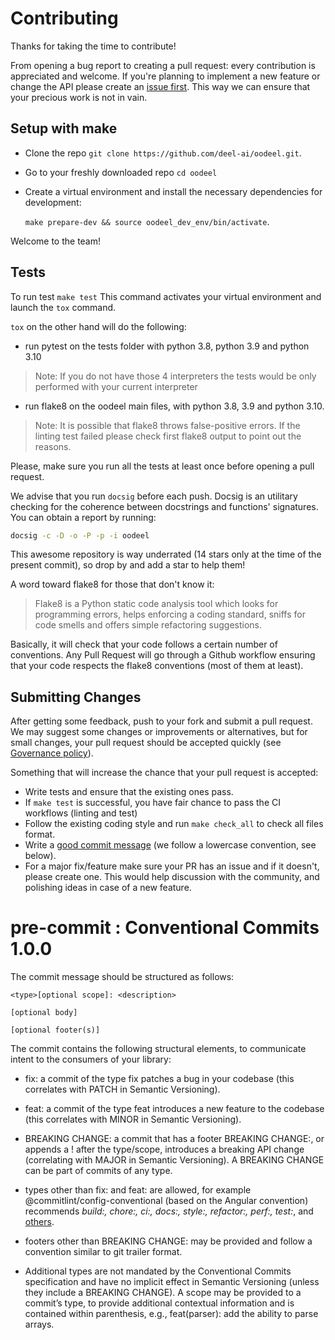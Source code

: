 # Contributing

Thanks for taking the time to contribute!

From opening a bug report to creating a pull request: every contribution is
appreciated and welcome. If you're planning to implement a new feature or change
the API please create an [issue first](https://github.com/deel-ai/oodeel/issues/new). This way we can ensure that your precious
work is not in vain.


## Setup with make

- Clone the repo `git clone https://github.com/deel-ai/oodeel.git`.
- Go to your freshly downloaded repo `cd oodeel`
- Create a virtual environment and install the necessary dependencies for development:

  `make prepare-dev && source oodeel_dev_env/bin/activate`.

Welcome to the team!


## Tests

To run test `make test`
This command activates your virtual environment and launch the `tox` command.


`tox` on the other hand will do the following:
- run pytest on the tests folder with python 3.8, python 3.9 and python 3.10
> Note: If you do not have those 4 interpreters the tests would be only performed with your current interpreter
- run flake8 on the oodeel main files, with python 3.8, 3.9 and python 3.10.
> Note: It is possible that flake8 throws false-positive errors. If the linting test failed please check first flake8 output to point out the reasons.

Please, make sure you run all the tests at least once before opening a pull request.

We advise that you run `docsig` before each push. Docsig is an utilitary checking for the coherence between docstrings and functions' signatures. You can obtain a report by running:

```bash
docsig -c -D -o -P -p -i oodeel
```

This awesome repository is way underrated (14 stars only at the time of the present commit), so drop by and add a star to help them!

A word toward flake8 for those that don't know it:
> Flake8 is a Python static code analysis tool which looks for programming errors, helps enforcing a coding standard, sniffs for code smells and offers simple refactoring suggestions.

Basically, it will check that your code follows a certain number of conventions. Any Pull Request will go through a Github workflow ensuring that your code respects the flake8 conventions (most of them at least).

## Submitting Changes

After getting some feedback, push to your fork and submit a pull request. We
may suggest some changes or improvements or alternatives, but for small changes,
your pull request should be accepted quickly (see [Governance policy](https://github.com/deel-ai/oodeel/blob/master/GOVERNANCE.md)).

Something that will increase the chance that your pull request is accepted:

- Write tests and ensure that the existing ones pass.
- If `make test` is successful, you have fair chance to pass the CI workflows (linting and test)
- Follow the existing coding style and run `make check_all` to check all files format.
- Write a [good commit message](https://tbaggery.com/2008/04/19/a-note-about-git-commit-messages.html) (we follow a lowercase convention, see below).
- For a major fix/feature make sure your PR has an issue and if it doesn't, please create one. This would help discussion with the community, and polishing ideas in case of a new feature.

# pre-commit : Conventional Commits 1.0.0

The commit message should be structured as follows:

```
<type>[optional scope]: <description>

[optional body]

[optional footer(s)]

```

The commit contains the following structural elements, to communicate intent to the consumers of your library:

- fix: a commit of the type fix patches a bug in your codebase (this correlates with PATCH in Semantic Versioning).

- feat: a commit of the type feat introduces a new feature to the codebase (this correlates with MINOR in Semantic Versioning).

- BREAKING CHANGE: a commit that has a footer BREAKING CHANGE:, or appends a ! after the type/scope, introduces a breaking API change (correlating with MAJOR in Semantic Versioning). A BREAKING CHANGE can be part of commits of any type.

- types other than fix: and feat: are allowed, for example @commitlint/config-conventional (based on the Angular convention) recommends *build:, chore:, ci:, docs:, style:, refactor:, perf:, test:*, and [others](https://delicious-insights.com/fr/articles/git-hooks-et-commitlint/).

- footers other than BREAKING CHANGE: <description> may be provided and follow a convention similar to git trailer format.

- Additional types are not mandated by the Conventional Commits specification and have no implicit effect in Semantic Versioning (unless they include a BREAKING CHANGE). A scope may be provided to a commit’s type, to provide additional contextual information and is contained within parenthesis, e.g., feat(parser): add the ability to parse arrays.
